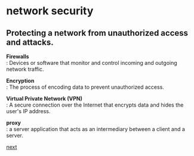 # network security
## Protecting a network from unauthorized access and attacks.

**Firewalls** \
    : Devices or software that monitor and control incoming and outgoing network traffic.

**Encryption** \
    : The process of encoding data to prevent unauthorized access.

**Virtual Private Network (VPN)** \
    : A secure connection over the Internet that encrypts data and hides the user's IP address.

**proxy** \
    : a server application that acts as an intermediary between a client and a server.

[next](https://github.com/ROT101/learn_something/blob/main/networking/8.wireless_network.md)
        

